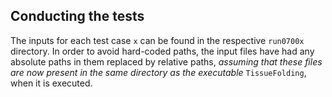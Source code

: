 ## Conducting the tests

The inputs for each test case `x` can be found in the respective `run0700x` directory.
In order to avoid hard-coded paths, the input files have had any absolute paths in them replaced by relative paths, _assuming that these files are now present in the same directory as the executable_ `TissueFolding`, when it is executed.